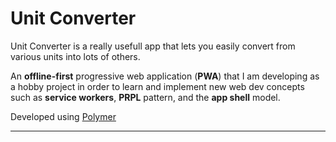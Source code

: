 # Unit Converter

Unit Converter is a really usefull app that lets you easily convert from various units into lots of others.

An **offline-first** progressive web application (**PWA**) that I am developing as a hobby project in order to learn and implement new web dev concepts such as **service workers**, **PRPL** pattern, and the **app shell** model.

Developed using [Polymer](https://github.com/Polymer/polymer)


----------